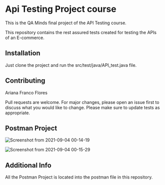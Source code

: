 # Api Testing Project course

This is the QA Minds final project of the API Testing course.

This repository contains the rest assured tests created for testing the APIs of an E-commerce.

## Installation

Just clone the project and run the src/test/java/API_test.java file.

## Contributing
Ariana Franco Flores

Pull requests are welcome. For major changes, please open an issue first to discuss what you would like to change.
Please make sure to update tests as appropriate.

## Postman Project

![Screenshot from 2021-09-04 00-14-19](https://user-images.githubusercontent.com/75339687/132083383-02e2fb96-86c9-49ed-a291-710b4476b406.png)

![Screenshot from 2021-09-04 00-15-29](https://user-images.githubusercontent.com/75339687/132083404-13cbd3cc-98b2-475c-8dcf-b9cf72873afa.png)

## Additional Info
All the Postman Project is located into the postman file in this repository.

